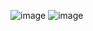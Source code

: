 ![image](https://user-images.githubusercontent.com/77582858/198390945-aa91dfe8-fd11-4c22-b581-85516a8a741a.png)    ![image](https://user-images.githubusercontent.com/77582858/198391011-c5d152cf-041a-4922-95e2-e26be0da447b.png)
